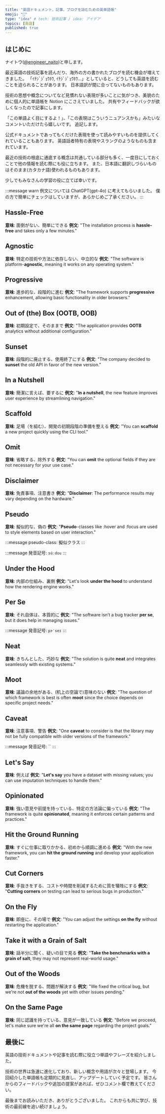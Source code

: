 ```yaml
---
title: "英語ドキュメント、記事、ブログを詠むための英単語帳"
emoji: "📝"
type: "idea" # tech: 技術記事 / idea: アイデア
topics: [英語]
published: true
---
```


## はじめに

ナイトウ([@engineer_naito](https://twitter.com/engineer_naito))と申します。

最近英語の技術記事を読んだり、海外の方の書かれたブログを読む機会が増えてきました。
「ｲﾁｼﾞｼﾞｮｳﾎｳ, ｲﾁｼﾞｼﾞｮｳﾎｳ...」としていると、どうしても英語を読むことを迫られることがあります。
日本語訳が間に合ってないものもあります。

技術の思想や概念についてなど見慣れない表現が多いことに気がつき、美貌のために個人的に単語帳を Notion にこさえていました。
共有やフィードバックが欲しくなったので記事にします。

「この単語よく目にするよ！」、「この表現はこういうニュアンスかも」みたいなコメントいただけたら嬉しいです。
追記します。

公式ドキュメントであってもくだけた表現を使って読みやすいものを提供してくれていることもあります。
英語話者特有の表現やスラングのようなものも含まれています。

最近の技術の根底に通底する概念は共通している部分も多く、一度目にしておくことで他の情報を読む際にも役に立ちます。
また、日本語に翻訳しづらいものはそのまま(カタカナ語)使われるものもあります。

少しでもみなさんの学習の役に立てば幸いです。

:::message warn
例文については ChatGPT(gpt-4o) に考えてもらいました。
僕の方で簡単にチェックはしていますが、あらかじめご了承ください。
:::

## Hassle-Free

**意味**: 面倒がない、簡単にできる
**例文**: "The installation process is **hassle-free** and takes only a few minutes."

## Agnostic

**意味**: 特定の技術や方法に依存しない、中立的な
**例文**: "The software is platform-**agnostic**, meaning it works on any operating system."

## Progressive

**意味**: 進歩的な、段階的に進む
**例文**: "The framework supports **progressive** enhancement, allowing basic functionality in older browsers."

## Out of (the) Box (OOTB, OOB)

**意味**: 初期設定で、そのままで
**例文**: "The application provides **OOTB** analytics without additional configuration."

## Sunset

**意味**: 段階的に廃止する、使用終了にする
**例文**: "The company decided to **sunset** the old API in favor of the new version."

## In a Nutshell

**意味**: 簡潔に言えば、要するに
**例文**: "**In a nutshell**, the new feature improves user experience by streamlining navigation."

## Scaffold

**意味**: 足場（を組む）、開発の初期段階の準備を整える
**例文**: "You can **scaffold** a new project quickly using the CLI tool."

## Omit

**意味**: 省略する、除外する
**例文**: "You can **omit** the optional fields if they are not necessary for your use case."

## Disclaimer

**意味**: 免責事項、注意書き
**例文**: "**Disclaimer**: The performance results may vary depending on the hardware."

## Pseudo

**意味**: 擬似的な、偽の
**例文**: "**Pseudo**-classes like :hover and :focus are used to style elements based on user interaction."

:::message
pseudo-class: 擬似クラス
:::

:::message
発音記号: `súːdou`
:::

## Under the Hood

**意味**: 内部の仕組み、裏側
**例文**: "Let's look **under the hood** to understand how the rendering engine works."

## Per Se

**意味**: それ自体は、本質的に
**例文**: "The software isn’t a bug tracker **per se**, but it does help in managing issues."

:::message
発音記号: `pɝˈseɪ`
:::

## Neat

**意味**: きちんとした、巧妙な
**例文**: "The solution is quite **neat** and integrates seamlessly with existing systems."

## Moot

**意味**: 議論の余地がある、(机上の空論で)意味のない
**例文**: "The question of which framework is best is often **moot** since the choice depends on specific project needs."

## Caveat

**意味**: 注意事項、警告
**例文**: "One **caveat** to consider is that the library may not be fully compatible with older versions of the framework."

:::message
発音記号: ``
:::

## Let's Say

**意味**: 例えば
**例文**: "**Let's say** you have a dataset with missing values; you can use imputation techniques to handle them."

## Opinionated

**意味**: 強い意見や前提を持っている、特定の方法論に偏っている
**例文**: "The framework is quite **opinionated**, meaning it enforces certain patterns and practices."

## Hit the Ground Running

**意味**: すぐに仕事に取りかかる、初めから順調に進める
**例文**: "With the new framework, you can **hit the ground running** and develop your application faster."

## Cut Corners

**意味**: 手抜きをする、コストや時間を削減するために質を犠牲にする
**例文**: "**Cutting corners** on testing can lead to serious bugs in production."

## On the Fly

**意味**: 即座に、その場で
**例文**: "You can adjust the settings **on the fly** without restarting the application."

## Take it with a Grain of Salt

**意味**: 話半分に聞く、疑いの目で見る
**例文**: "**Take the benchmarks with a grain of salt**; they may not represent real-world usage."

## Out of the Woods

**意味**: 危機を脱する、問題が解決する
**例文**: "We fixed the critical bug, but we're not **out of the woods** yet with other issues pending."

## On the Same Page

**意味**: 同じ認識を持っている、意見が一致している
**例文**: "Before we proceed, let's make sure we're all **on the same page** regarding the project goals."

## 最後に

英語の技術ドキュメントや記事を読む際に役立つ単語やフレーズを紹介しました。

技術の世界は急速に進化しており、新しい概念や用語が次々と登場します。
今回紹介した単語帳も定期的に見直し、アップデートしていく予定です。
皆さんからのフィードバックや追加の提案があれば、ぜひコメント欄で教えてください。

最後までお読みいただき、ありがとうございました。
これからも共に学び、技術の最前線を追い続けましょう。
